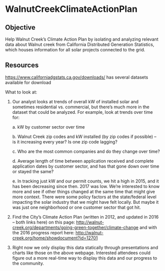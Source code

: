 # WalnutCreekClimateActionPlan

## Objective
Help Walnut Creek’s Climate Action Plan by isolating and analyzing relevant data about Walnut creek from California Distributed Generation Statistics, which houses information for all solar projects connected to the grid.

## Resources
https://www.californiadgstats.ca.gov/downloads/ has several datasets available for download

What to look at:

1.	Our analyst looks at trends of overall kW of installed solar and sometimes residential vs. commercial, but there’s much more in the dataset that could be analyzed. For example, look at trends over time for:

    a.	kW by customer sector over time
    
    b.	Walnut Creek zip codes and kW installed (by zip codes if possible) – is it increasing every year? Is one zip code lagging?
    
    c.	Who are the most common companies and do they change over time?
    
    d.	Average length of time between application received and complete application dates by customer sector, and has that gone down over time or stayed the same?
    
    e.	In tracking just kW and our permit counts, we hit a high in 2015, and it has been decreasing since then. 2017 was low. We’re interested to know more and see if other things changed at the same time that might give more context. There were some policy factors at the state/federal level impacting the solar industry that we might have felt locally. But maybe it was just one neighborhood or one customer sector that got hit.

2.	Find the City’s Climate Action Plan (written in 2012, and updated in 2016 – both links here) on this page: http://walnut-creek.org/departments/going-green-together/climate-change and with the 2016 progress report here: http://walnut-creek.org/home/showdocument?id=12701

3.	Right now we only display this data statically through presentations and charts like those on the above webpage. Interested attendees could figure out a more real-time way to display this data and our progress to the community.
